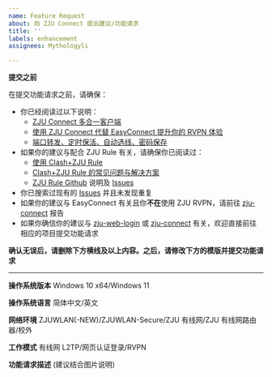 ```yaml
---
name: Feature Request
about: 向 ZJU Connect 提出建议/功能请求
title: ''
labels: enhancement
assignees: Mythologyli

---
```


**提交之前**

在提交功能请求之前，请确保：
+ 你已经阅读过以下说明：
    + [ZJU Connect 多合一客户端](https://www.cc98.org/topic/5704061)
    + [使用 ZJU Connect 代替 EasyConnect 提升你的 RVPN 体验](https://www.cc98.org/topic/5521873)
    + [端口转发、定时保活、自动选线、密码保存](https://www.cc98.org/topic/5570875)
+ 如果你的建议与配合 ZJU Rule 有关，请确保你已阅读过：
    + [使用 Clash+ZJU Rule](https://www.cc98.org/topic/5257184)
    + [Clash+ZJU Rule 的常见问题与解决方案](https://www.cc98.org/topic/5677200)
    + [ZJU Rule Github](https://github.com/Mythologyli/ZJU-Rule) 说明及 [Issues](https://github.com/Mythologyli/ZJU-Rule/issues?q=is%3Aissue)
+ 你已搜索过现有的 [Issues](https://github.com/Mythologyli/ZJU-Connect-for-Windows/issues?q=is%3Aissue) 并且未发现重复
+ 如果你的建议与 EasyConnect 有关且你**不在**使用 ZJU RVPN，请前往 [zju-connect](https://github.com/Mythologyli/zju-connect) 报告
+ 如果你确信你的建议与 [zju-web-login](https://github.com/Mythologyli/zju-web-login) 或 [zju-connect](https://github.com/Mythologyli/zju-connect) 有关，欢迎直接前往相应的项目提交功能请求

**确认无误后，请删除下方横线及以上内容。之后，请修改下方的模版并提交功能请求**

---

**操作系统版本**
Windows 10 x64/Windows 11

**操作系统语言**
简体中文/英文

**网络环境**
ZJUWLAN(-NEW)/ZJUWLAN-Secure/ZJU 有线网/ZJU 有线网路由器/校外

**工作模式**
有线网 L2TP/网页认证登录/RVPN

**功能请求描述** (建议结合图片说明)
